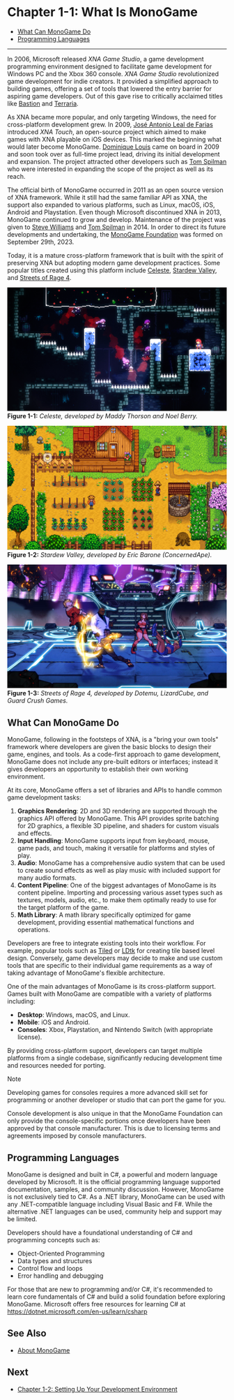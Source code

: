 # Chapter 1-1: What Is MonoGame

- [What Can MonoGame Do](#what-can-monogame-do)
- [Programming Languages](#programming-languages)

---

In 2006, Microsoft released *XNA Game Studio*, a game development programming environment designed to facilitate game development for Windows PC and the Xbox 360 console.  *XNA Game Studio* revolutionized game development for indie creators.  It provided a simplified approach to building games, offering a set of tools that lowered the entry barrier for aspiring game developers.  Out of this gave rise to critically acclaimed titles like [Bastion](https://www.supergiantgames.com/games/bastion/) and [Terraria](https://terraria.org/).  

As XNA became more popular, and only targeting Windows, the need for cross-platform development grew. In 2009, [José Antonio Leal de Farias](https://github.com/jalf) introduced *XNA Touch*, an open-source project which aimed to make games with XNA playable on iOS devices. This marked the beginning what would later become MonoGame. [Dominique Louis](https://github.com/CartBlanche) came on board in 2009 and soon took over as full-time project lead, driving its initial development and expansion. The project attracted other developers such as [Tom Spilman](https://github.com/tomspilman) who were interested in expanding the scope of the project as well as its reach.

The official birth of MonoGame occurred in 2011 as an open source version of XNA framework. While it still had the same familiar API as XNA, the support also expanded to various platforms, such as Linux, macOS, iOS, Android and Playstation. Even though Microsoft discontinued XNA in 2013, MonoGame continued to grow and develop. Maintenance of the project was given to [Steve Williams](https://github.com/KonajuGames) and [Tom Spilman](https://github.com/tomspilman) in 2014. In order to direct its future developments and undertaking, the [MonoGame Foundation](https://monogame.net/about/) was formed on September 29th, 2023. 

Today, it is a mature cross-platform framework that is built with the spirit of preserving XNA but adopting modern game development practices. Some popular titles created using this platform include [Celeste](https://store.steampowered.com/app/504230/Celeste/), [Stardew Valley](https://store.steampowered.com/app/413150/Stardew_Valley/), and [Streets of Rage 4](https://store.steampowered.com/app/985890/Streets_of_Rage_4/).


![celeste-screenshot](./images/01-01/celeste.png)  
**Figure 1-1:** *Celeste, developed by Maddy Thorson and Noel Berry.*

![stardew-screenshot](./images/01-01/stardew-valley.png)  
**Figure 1-2:** *Stardew Valley, developed by Eric Barone (ConcernedApe).*

![sor4-screenshot](./images/01-01/sor4.jpg)  
**Figure 1-3:** *Streets of Rage 4, developed by Dotemu, LizardCube, and Guard Crush Games.*

## What Can MonoGame Do
MonoGame, following in the footsteps of XNA, is a "bring your own tools" framework where developers are given the basic blocks to design their game, engines, and tools.  As a code-first approach to game development, MonoGame does not include any pre-built editors or interfaces; instead it gives developers an opportunity to establish their own working environment.

At its core, MonoGame offers a set of libraries and APIs to handle common game development tasks:

1. **Graphics Rendering**: 2D and 3D rendering are supported through the graphics API offered by MonoGame.  This API provides sprite batching for 2D graphics, a flexible 3D pipeline, and shaders for custom visuals and effects.
2. **Input Handling**: MonoGame supports input from keyboard, mouse, game pads, and touch, making it versatile for platforms and styles of play.
3. **Audio**: MonoGame has a comprehensive audio system that can be used to create sound effects as well as play music with included support for many audio formats.
4. **Content Pipeline**: One of the biggest advantages of MonoGame is its content pipeline.  Importing and processing various asset types such as textures, models, audio, etc., to make them optimally ready to use for the target platform of the game.
5. **Math Library**: A math library specifically optimized for game development, providing essential mathematical functions and operations.

Developers are free to integrate existing tools into their workflow.  For example, popular tools such as [Tiled](https://www.mapeditor.org/) or [LDtk](https://ldtk.io/) for  creating tile based level design.  Conversely, game developers may decide to make and use custom tools that are specific to their individual game requirements as a way of taking advantage of MonoGame's flexible architecture.

One of the main advantages of MonoGame is its cross-platform support.  Games built with MonoGame are compatible with a variety of platforms including:

- **Desktop**: Windows, macOS, and Linux.
- **Mobile**: iOS and Android.
- **Consoles**: Xbox, Playstation, and Nintendo Switch (with appropriate license).

By providing cross-platform support, developers can target multiple platforms from a single codebase, significantly reducing development time and resources needed for porting.  


> [!NOTE]
> Developing games for consoles requires a more advanced skill set for programming or another developer or studio that can port the game for you.
>
> Console development is also unique in that the MonoGame Foundation can only provide the console-specific portions once developers have been approved by that console manufacturer. This is due to licensing terms and agreements imposed by console manufacturers.

## Programming Languages
MonoGame is designed and built in C#, a powerful and modern language developed by Microsoft.  It is the official programming language supported documentation, samples, and community discussion.  However, MonoGame is not exclusively tied to C#.  As a .NET library, MonoGame can be used with any .NET-compatible language including Visual Basic and F#.  While the alternative .NET languages can be used, community help and support may be limited.

Developers should have a foundational understanding of C# and programming concepts such as:

- Object-Oriented Programming
- Data types and structures
- Control flow and loops
- Error handling and debugging
  
For those that are new to programming and/or C#, it's recommended to learn core fundamentals of C# and build a solid foundation before exploring MonoGame.  Microsoft offers free resources for learning C# at https://dotnet.microsoft.com/en-us/learn/csharp

## See Also
- [About MonoGame](https://monogame.net/about/)

## Next
- [Chapter 1-2: Setting Up Your Development Environment](./01-02-setting-up-your-development-environment.md)
